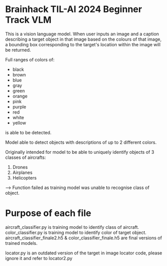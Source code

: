 # Brainhack TIL-AI 2024 Beginner Track VLM

This is a vision language model. When user inputs an image and a caption describing a target object in that image based on the colours of that image, a bounding box corresponding to the target's location within the image will be returned. 

Full ranges of colors of:
- black
- brown
- blue
- gray
- green
- orange
- pink
- purple
- red
- white
- yellow

is able to be detected. 

Model able to detect objects with descriptions of up to 2 different colors. 

Originally intended for model to be able to uniquely identify objects of 3 classes of aircrafts: 
1. Drones
2. Airplanes
3. Helicopters

--> Function failed as training model was unable to recognise class of object. 

# Purpose of each file

aircraft_classifier.py is training model to identify class of aircraft. 
color_classifier.py is training model to identify color of target object. 
aircraft_classifier_finale2.h5 & color_classifier_finale.h5 are final versions of trained models. 

locator.py is an outdated version of the target in image locator code, please ignore it and refer to locator2.py
